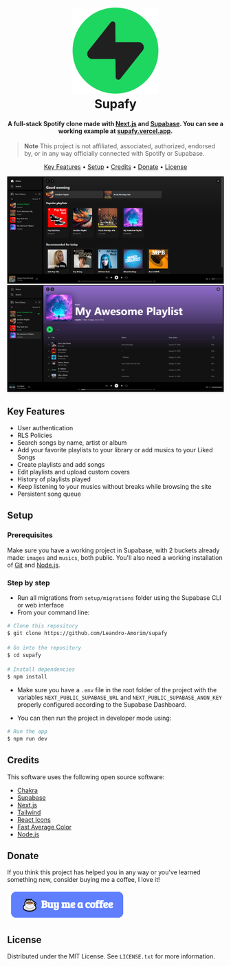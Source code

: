 
<h1 align="center">
  <br>
  <a href="http://supafy.vercel.app"><img src="https://raw.githubusercontent.com/Leandro-Amorim/supafy/main/setup/img/logo.png" alt="Supafy" width="200"></a>
  <br>
  Supafy
  <br>
</h1>

<h4 align="center">A full-stack Spotify clone made with <a href="https://nextjs.org/" target="_blank">Next.js</a> and <a href="https://supabase.com/" target="_blank">Supabase</a>. You can see a working example at <a href="https://supafy.vercel.app/" target="_blank">supafy.vercel.app</a>.</h4>

> **Note**
> This project is not affiliated, associated, authorized, endorsed by, or in any way officially connected with Spotify or Supabase.

<p align="center">
  <a href="#key-features">Key Features</a> •
  <a href="#setup">Setup</a> •
  <a href="#credits">Credits</a> •
  <a href="#donate">Donate</a> •
  <a href="#license">License</a>
</p>

![screenshot](https://raw.githubusercontent.com/Leandro-Amorim/supafy/main/setup/img/cover.png)
![screenshot](https://raw.githubusercontent.com/Leandro-Amorim/supafy/main/setup/img/cover2.png)

## Key Features

* User authentication
* RLS Policies
* Search songs by name, artist or album
* Add your favorite playlists to your library or add musics to your Liked Songs
* Create playlists and add songs
* Edit playlists and upload custom covers
* History of playlists played
* Keep listening to your musics without breaks while browsing the site
* Persistent song queue

## Setup

### Prerequisites

Make sure you have a working project in Supabase, with 2 buckets already made: ``images`` and ``musics``, both public. You'll also need a working installation of [Git](https://git-scm.com) and [Node.js](https://nodejs.org/en/download/).

### Step by step

* Run all migrations from ``setup/migrations`` folder using the Supabase CLI or web interface
* From your command line:

```bash
# Clone this repository
$ git clone https://github.com/Leandro-Amorim/supafy

# Go into the repository
$ cd supafy

# Install dependencies
$ npm install
```

* Make sure you have a ``.env`` file in the root folder of the project with the variables ``NEXT_PUBLIC_SUPABASE_URL`` and ``NEXT_PUBLIC_SUPABASE_ANON_KEY`` properly configured according to the Supabase Dashboard.

* You can then run the project in developer mode using:

```bash
# Run the app
$ npm run dev
```

## Credits

This software uses the following open source software:

- [Chakra](https://chakra-ui.com/)
- [Supabase](https://supabase.com)
- [Next.js](https://nextjs.org/)
- [Tailwind](https://tailwindcss.com/)
- [React Icons](https://react-icons.github.io/react-icons/)
- [Fast Average Color](https://github.com/fast-average-color/fast-average-color)
- [Node.js](https://nodejs.org/)

## Donate

If you think this project has helped you in any way or you've learned something new, consider buying me a coffee, I love it!

<a href="https://www.buymeacoffee.com/leandro.n.amorim" target="_blank"><img src="https://raw.githubusercontent.com/Leandro-Amorim/supafy/main/setup/img/coffee.png" alt="Buy Me A Coffee"></a>

## License

Distributed under the MIT License. See ``LICENSE.txt`` for more information.